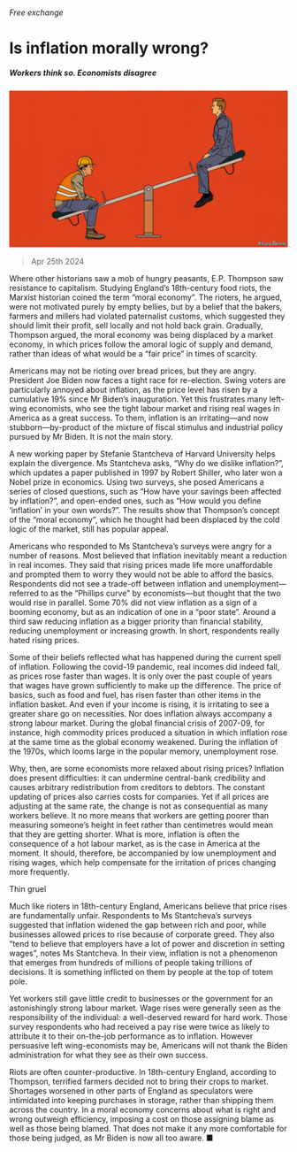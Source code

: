 ###### Free exchange

# Is inflation morally wrong? 

##### Workers think so. Economists disagree 

![image](images/20240427_FND000.jpg) 

> Apr 25th 2024 

Where other historians saw a mob of hungry peasants, E.P. Thompson saw resistance to capitalism. Studying England’s 18th-century food riots, the Marxist historian coined the term “moral economy”. The rioters, he argued, were not motivated purely by empty bellies, but by a belief that the bakers, farmers and millers had violated paternalist customs, which suggested they should limit their profit, sell locally and not hold back grain. Gradually, Thompson argued, the moral economy was being displaced by a market economy, in which prices follow the amoral logic of supply and demand, rather than ideas of what would be a “fair price” in times of scarcity. 

Americans may not be rioting over bread prices, but they are angry. President Joe Biden now faces a tight race for re-election. Swing voters are particularly annoyed about inflation, as the price level has risen by a cumulative 19% since Mr Biden’s inauguration. Yet this frustrates many left-wing economists, who see the tight labour market and rising real wages in America as a great success. To them, inflation is an irritating—and now stubborn—by-product of the mixture of fiscal stimulus and industrial policy pursued by Mr Biden. It is not the main story. 

A new working paper by Stefanie Stantcheva of Harvard University helps explain the divergence. Ms Stantcheva asks, “Why do we dislike inflation?”, which updates a paper published in 1997 by Robert Shiller, who later won a Nobel prize in economics. Using two surveys, she posed Americans a series of closed questions, such as “How have your savings been affected by inflation?”, and open-ended ones, such as “How would you define ‘inflation’ in your own words?”. The results show that Thompson’s concept of the “moral economy”, which he thought had been displaced by the cold logic of the market, still has popular appeal. 

Americans who responded to Ms Stantcheva’s surveys were angry for a number of reasons. Most believed that inflation inevitably meant a reduction in real incomes. They said that rising prices made life more unaffordable and prompted them to worry they would not be able to afford the basics. Respondents did not see a trade-off between inflation and unemployment—referred to as the “Phillips curve” by economists—but thought that the two would rise in parallel. Some 70% did not view inflation as a sign of a booming economy, but as an indication of one in a “poor state”. Around a third saw reducing inflation as a bigger priority than financial stability, reducing unemployment or increasing growth. In short, respondents really hated rising prices.

Some of their beliefs reflected what has happened during the current spell of inflation. Following the covid-19 pandemic, real incomes did indeed fall, as prices rose faster than wages. It is only over the past couple of years that wages have grown sufficiently to make up the difference. The price of basics, such as food and fuel, has risen faster than other items in the inflation basket. And even if your income is rising, it is irritating to see a greater share go on necessities. Nor does inflation always accompany a strong labour market. During the global financial crisis of 2007-09, for instance, high commodity prices produced a situation in which inflation rose at the same time as the global economy weakened. During the inflation of the 1970s, which looms large in the popular memory, unemployment rose.

Why, then, are some economists more relaxed about rising prices? Inflation does present difficulties: it can undermine central-bank credibility and causes arbitrary redistribution from creditors to debtors. The constant updating of prices also carries costs for companies. Yet if all prices are adjusting at the same rate, the change is not as consequential as many workers believe. It no more means that workers are getting poorer than measuring someone’s height in feet rather than centimetres would mean that they are getting shorter. What is more, inflation is often the consequence of a hot labour market, as is the case in America at the moment. It should, therefore, be accompanied by low unemployment and rising wages, which help compensate for the irritation of prices changing more frequently. 

Thin gruel

Much like rioters in 18th-century England, Americans believe that price rises are fundamentally unfair. Respondents to Ms Stantcheva’s surveys suggested that inflation widened the gap between rich and poor, while businesses allowed prices to rise because of corporate greed. They also “tend to believe that employers have a lot of power and discretion in setting wages”, notes Ms Stantcheva. In their view, inflation is not a phenomenon that emerges from hundreds of millions of people taking trillions of decisions. It is something inflicted on them by people at the top of totem pole. 

Yet workers still gave little credit to businesses or the government for an astonishingly strong labour market. Wage rises were generally seen as the responsibility of the individual: a well-deserved reward for hard work. Those survey respondents who had received a pay rise were twice as likely to attribute it to their on-the-job performance as to inflation. However persuasive left wing-economists may be, Americans will not thank the Biden administration for what they see as their own success.

Riots are often counter-productive. In 18th-century England, according to Thompson, terrified farmers decided not to bring their crops to market. Shortages worsened in other parts of England as speculators were intimidated into keeping purchases in storage, rather than shipping them across the country. In a moral economy concerns about what is right and wrong outweigh efficiency, imposing a cost on those assigning blame as well as those being blamed. That does not make it any more comfortable for those being judged, as Mr Biden is now all too aware. ■






